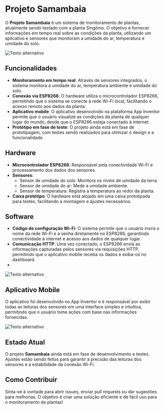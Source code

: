 # Projeto Samambaia

O **Projeto Samambaia** é um sistema de monitoramento de plantas, atualmente sendo testado com a planta Singônio. O objetivo é fornecer informações em tempo real sobre as condições da planta, utilizando um aplicativo e sensores que monitoram a umidade do ar, temperatura e umidade do solo.

![Texto alternativo](fotos/prototipo.jpg)

## Funcionalidades

- **Monitoramento em tempo real**: Através de sensores integrados, o sistema monitora a umidade do ar, temperatura ambiente e umidade do solo.
- **Conexão via ESP8266**: O hardware utiliza o microcontrolador ESP8266, permitindo que o sistema se conecte à rede Wi-Fi local, facilitando o acesso remoto aos dados da planta.
- **Aplicativo mobile**: O aplicativo desenvolvido na plataforma App Inventor permite que o usuário visualize as condições da planta de qualquer lugar do mundo, desde que o ESP8266 esteja conectado à internet.
- **Protótipo em fase de teste**: O projeto ainda está em fase de prototipagem, com testes sendo realizados para otimizar o design e a funcionalidade.

## Hardware

- **Microcontrolador ESP8266**: Responsável pela conectividade Wi-Fi e processamento dos dados dos sensores.
- **Sensores**:
  - Sensor de umidade do solo: Monitora os níveis de umidade da terra.
  - Sensor de umidade do ar: Mede a umidade ambiente.
  - Sensor de temperatura: Registra a temperatura ao redor da planta.
- **Caixa protótipo**: O hardware está alojado em uma caixa prototipada para testes, facilitando a montagem e ajustes necessários.

## Software

- **Código de configuração Wi-Fi**: O sistema permite que o usuário insira o nome da rede Wi-Fi e a senha diretamente no ESP8266, garantindo conectividade à internet e acesso aos dados de qualquer lugar.
- **Comunicação HTTP**: Uma vez conectado, o ESP8266 envia as informações capturadas pelos sensores via requisições HTTP, permitindo que o aplicativo mobile receba os dados e exiba-os no dashboard.
- 
![Texto alternativo](fotos/telaLogin.jpg)

## Aplicativo Mobile

O aplicativo foi desenvolvido no App Inventor e é responsável por exibir todas as leituras dos sensores em uma interface simples e intuitiva, permitindo que o usuário tome ações com base nas informações fornecidas.

![Texto alternativo](fotos/telaPrincipa.jpg)


## Estado Atual

O projeto **Samambaia** ainda está em fase de desenvolvimento e testes. Ajustes estão sendo feitos para garantir a precisão das leituras dos sensores e a estabilidade da conexão Wi-Fi.

## Como Contribuir

Sinta-se à vontade para abrir issues, enviar pull requests ou dar sugestões para melhorias. O objetivo é criar uma solução eficiente e de fácil uso para o monitoramento de plantas!

